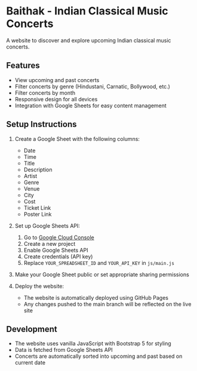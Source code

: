# Baithak - Indian Classical Music Concerts

A website to discover and explore upcoming Indian classical music concerts.

## Features
- View upcoming and past concerts
- Filter concerts by genre (Hindustani, Carnatic, Bollywood, etc.)
- Filter concerts by month
- Responsive design for all devices
- Integration with Google Sheets for easy content management

## Setup Instructions

1. Create a Google Sheet with the following columns:
   - Date
   - Time
   - Title
   - Description
   - Artist
   - Genre
   - Venue
   - City
   - Cost
   - Ticket Link
   - Poster Link

2. Set up Google Sheets API:
   1. Go to [Google Cloud Console](https://console.cloud.google.com/)
   2. Create a new project
   3. Enable Google Sheets API
   4. Create credentials (API key)
   5. Replace `YOUR_SPREADSHEET_ID` and `YOUR_API_KEY` in `js/main.js`

3. Make your Google Sheet public or set appropriate sharing permissions

4. Deploy the website:
   - The website is automatically deployed using GitHub Pages
   - Any changes pushed to the main branch will be reflected on the live site

## Development
- The website uses vanilla JavaScript with Bootstrap 5 for styling
- Data is fetched from Google Sheets API
- Concerts are automatically sorted into upcoming and past based on current date
